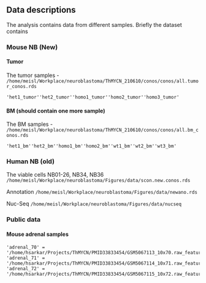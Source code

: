 ## Data descriptions 
The analysis contains data from different samples. Briefly the dataset contains
### Mouse NB (New)
#### Tumor
The tumor samples - `/home/meisl/Workplace/neuroblastoma/ThMYCN_210610/conos/conos/all.tumor_conos.rds`
```
'het1_tumor''het2_tumor''homo1_tumor''homo2_tumor''homo3_tumor'
```
#### BM (should contain one more sample)
The BM samples - `/home/meisl/Workplace/neuroblastoma/ThMYCN_210610/conos/conos/all.bm_conos.rds`
```
'het1_bm''het2_bm''homo1_bm''homo2_bm''wt1_bm''wt2_bm''wt3_bm'
```
### Human NB (old)

The viable cells 
NB01-26, NB34, NB36 `/home/meisl/Workplace/neuroblastoma/Figures/data/scon.new.conos.rds`

Annotation `/home/meisl/Workplace/neuroblastoma/Figures/data/newano.rds`

Nuc-Seq `/home/meisl/Workplace/neuroblastoma/Figures/data/nucseq`

### Public data
#### Mouse adrenal samples 
```
'adrenal_70' = '/home/hsarkar/Projects/ThMYCN/PMID33833454/GSM5067113_10x70.raw_feature_bc_matrix.h5',
'adrenal_71' = '/home/hsarkar/Projects/ThMYCN/PMID33833454/GSM5067114_10x71.raw_feature_bc_matrix.h5',
'adrenal_72' = '/home/hsarkar/Projects/ThMYCN/PMID33833454/GSM5067115_10x72.raw_feature_bc_matrix.h5'
```


